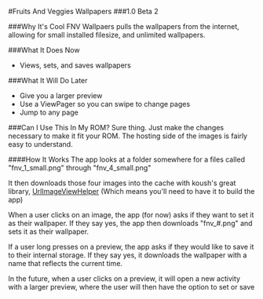 #Fruits And Veggies Wallpapers
###1.0 Beta 2

###Why It's Cool
FNV Wallpaers pulls the wallpapers from the internet, allowing for small installed filesize, and unlimited wallpapers.

###What It Does Now
* Views, sets, and saves wallpapers

###What It Will Do Later
* Give you a larger preview
* Use a ViewPager so you can swipe to change pages
* Jump to any page

###Can I Use This In My ROM?
Sure thing. Just make the changes necessary to make it fit your ROM. The hosting side of the images is fairly easy to understand.

####How It Works
The app looks at a folder somewhere for a files called "fnv_1_small.png" through "fnv_4_small.png"

It then downloads those four images into the cache with koush's great library, [UrlImageViewHelper](https://github.com/koush/UrlImageViewHelper) (Which means you'll need to have it to build the app)

When a user clicks on an image, the app (for now) asks if they want to set it as their wallpaper. If they say yes, the app then downloads "fnv_#.png" and sets it as their wallpaper.

If a user long presses on a preview, the app asks if they would like to save it to their internal storage. If they say yes, it downloads the wallpaper with a name that reflects the current time.

In the future, when a user clicks on a preview, it will open a new activity with a larger preview, where the user will then have the option to set or save